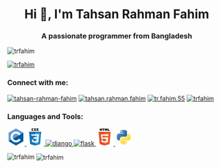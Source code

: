 <h1 align="center">Hi 👋, I'm Tahsan Rahman Fahim</h1>
<h3 align="center">A passionate programmer from Bangladesh</h3>

<p align="left"> <img src="https://komarev.com/ghpvc/?username=trfahim&label=Profile%20views&color=0e75b6&style=flat" alt="trfahim" /> </p>

<p align="left"> <a href="https://github.com/ryo-ma/github-profile-trophy"><img src="https://github-profile-trophy.vercel.app/?username=trfahim" alt="trfahim" /></a> </p>

<h3 align="left">Connect with me:</h3>
<p align="left">
<a href="https://linkedin.com/in/tahsan-rahman-fahim" target="blank"><img align="center" src="https://raw.githubusercontent.com/rahuldkjain/github-profile-readme-generator/master/src/images/icons/Social/linked-in-alt.svg" alt="tahsan-rahman-fahim" height="30" width="40" /></a>
<a href="https://fb.com/tahsan.rahman.fahim" target="blank"><img align="center" src="https://raw.githubusercontent.com/rahuldkjain/github-profile-readme-generator/master/src/images/icons/Social/facebook.svg" alt="tahsan.rahman.fahim" height="30" width="40" /></a>
<a href="https://instagram.com/tr.fahim.55" target="blank"><img align="center" src="https://raw.githubusercontent.com/rahuldkjain/github-profile-readme-generator/master/src/images/icons/Social/instagram.svg" alt="tr.fahim.55" height="30" width="40" /></a>
<a href="https://www.codechef.com/users/trfahim" target="blank"><img align="center" src="https://cdn.jsdelivr.net/npm/simple-icons@3.1.0/icons/codechef.svg" alt="trfahim" height="30" width="40" /></a>
</p>

<h3 align="left">Languages and Tools:</h3>
<p align="left"> <a href="https://www.cprogramming.com/" target="_blank" rel="noreferrer"> <img src="https://raw.githubusercontent.com/devicons/devicon/master/icons/c/c-original.svg" alt="c" width="40" height="40"/> </a> <a href="https://www.w3schools.com/css/" target="_blank" rel="noreferrer"> <img src="https://raw.githubusercontent.com/devicons/devicon/master/icons/css3/css3-original-wordmark.svg" alt="css3" width="40" height="40"/> </a> <a href="https://www.djangoproject.com/" target="_blank" rel="noreferrer"> <img src="https://cdn.worldvectorlogo.com/logos/django.svg" alt="django" width="40" height="40"/> </a> <a href="https://flask.palletsprojects.com/" target="_blank" rel="noreferrer"> <img src="https://www.vectorlogo.zone/logos/pocoo_flask/pocoo_flask-icon.svg" alt="flask" width="40" height="40"/> </a> <a href="https://www.w3.org/html/" target="_blank" rel="noreferrer"> <img src="https://raw.githubusercontent.com/devicons/devicon/master/icons/html5/html5-original-wordmark.svg" alt="html5" width="40" height="40"/> </a> <a href="https://www.python.org" target="_blank" rel="noreferrer"> <img src="https://raw.githubusercontent.com/devicons/devicon/master/icons/python/python-original.svg" alt="python" width="40" height="40"/> </a> </p>

<p><img align="left" src="https://github-readme-stats.vercel.app/api/top-langs?username=trfahim&show_icons=true&locale=en&layout=compact" alt="trfahim" /></p>

<p>&nbsp;<img align="center" src="https://github-readme-stats.vercel.app/api?username=trfahim&show_icons=true&locale=en" alt="trfahim" /></p>


